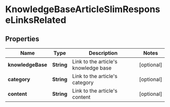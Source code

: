 

# KnowledgeBaseArticleSlimResponseLinksRelated


## Properties

| Name | Type | Description | Notes |
|------------ | ------------- | ------------- | -------------|
|**knowledgeBase** | **String** | Link to the article&#39;s knowledge base |  [optional] |
|**category** | **String** | Link to the article&#39;s category |  [optional] |
|**content** | **String** | Link to the article&#39;s content |  [optional] |



